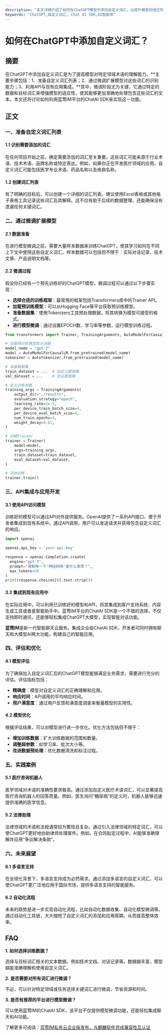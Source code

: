 ```yaml
---
description: "本文详细介绍了如何在ChatGPT模型中添加自定义词汇，以提升模型的适应性和特定领域的性能。"
keywords: "ChatGPT,自定义词汇, Chat AI SDK,AI智能体"
---
```

# 如何在ChatGPT中添加自定义词汇？

## 摘要

在ChatGPT中添加自定义词汇是为了提高模型对特定领域术语的理解能力。**主要步骤包括：1、准备自定义词汇列表；2、通过微调扩展模型对这些词汇的识别能力；3、利用API与现有应用集成。**其中，微调阶段尤为关键，它通过特定的数据和目标词汇来增强模型的适应性，使其能够更加准确地处理包含这些词汇的文本。本文还将讨论如何利用蓝莺IM平台的ChatAI SDK来实现这一功能。

## 正文

### 一、准备自定义词汇列表

#### 1.1 识别需要添加的词汇

在任何项目开始之前，确定需要添加的词汇至关重要。这些词汇可能来源于行业术语、技术术语、品牌名称或特定表达。例如，如果你正在开发医疗领域的应用，自定义词汇可能包括医学专业术语、药品名称以及疾病名称。

#### 1.2 创建词汇列表

有了明确的目标后，可以创建一个详细的词汇列表。建议使用Excel表格或其他电子表格工具记录这些词汇及其解释。这不仅有助于后续的数据整理，还能确保没有遗漏任何关键词汇。

### 二、通过微调扩展模型

#### 2.1 数据准备

在进行模型微调之前，需要大量样本数据来训练ChatGPT，使其学习如何在不同上下文中使用这些自定义词汇。样本数据可以包括但不限于：实际对话记录、技术文章、产品说明文档等。

#### 2.2 微调过程

假设你已经有一个预先训练好的ChatGPT模型，微调过程可以通过以下步骤实现：

- **选择合适的训练框架**：最常用的框架包括Transformers库中的Trainer API。
- **加载预训练模型**：可以从Hugging Face等平台获取预训练模型。
- **准备数据集**：使用Tokenizers工具预处理数据，将其转换为模型可接受的格式。
- **进行模型微调**：通过设置EPOCH数、学习率等参数，运行模型训练过程。

```python
from transformers import Trainer, TrainingArguments, AutoModelForCausalLM, AutoTokenizer

# 加载预训练模型和分词器
model_name = "gpt-2"
model = AutoModelForCausalLM.from_pretrained(model_name)
tokenizer = AutoTokenizer.from_pretrained(model_name)

# 准备数据集
train_dataset = ...  # 自定义数据集
val_dataset = ...    # 验证数据集

# 定义训练参数
training_args = TrainingArguments(
    output_dir="./results",
    evaluation_strategy="epoch",
    learning_rate=2e-5,
    per_device_train_batch_size=4,
    per_device_eval_batch_size=4,
    num_train_epochs=3,
    weight_decay=0.01,
)

# 创建Trainer
trainer = Trainer(
    model=model,
    args=training_args,
    train_dataset=train_dataset,
    eval_dataset=val_dataset,
)

# 开始训练
trainer.train()
```

### 三、API集成与应用开发

#### 3.1 使用API访问模型

训练好的模型可以通过API对外提供服务。OpenAI提供了一系列API接口，便于开发者集成到现有系统中。通过API调用，用户可以发送请求并获得包含自定义词汇的响应。

```python
import openai

openai.api_key = 'your-api-key'

response = openai.Completion.create(
  engine="gpt-3",
  prompt="请解释一下'神经网络'是什么意思？",
  max_tokens=50
)
print(response.choices[0].text.strip())
```

#### 3.2 集成到现有应用中

在实际应用中，可以利用已训练好的模型和API，将其集成到客户支持系统、内容生成工具或者是智能助手中。蓝莺IM平台的ChatAI SDK是一个不错的选择，不仅支持即时通讯，还能够轻松集成ChatGPT大模型，实现智能对话功能。

**蓝莺IM**是新一代智能聊天云服务。集成企业级ChatAI SDK，开发者可同时拥有聊天和大模型AI两大功能，构建自己的智能应用。

### 四、评估和优化

#### 4.1 模型评估

为了确保加入自定义词汇后的ChatGPT模型能够满足业务需求，需要进行充分的评估。评估指标包括：

- **精确度**：模型对自定义词汇的正确理解和应用。
- **响应时间**：API调用的平均响应时间。
- **用户满意度**：通过用户反馈和满意度调查来衡量模型的实用性。

#### 4.2 模型优化

根据评估结果，可以对模型进行进一步优化。优化方法包括但不限于：

- **增加训练数据**：扩大训练数据的范围和数量。
- **调整超参数**：如学习率、批次大小等。
- **改进数据预处理**：优化数据清洗和标注过程。

### 五、实践案例

#### 5.1 医疗咨询机器人

医学领域对术语的准确性要求极高。通过添加自定义医疗术语词汇，可以显著提高医疗咨询机器人的回答质量。例如，医生询问“糖尿病”的定义时，机器人能够迅速提供准确的医学信息。

#### 5.2 法律助理

法律领域的术语和法规通常较为繁琐且复杂。通过引入法律领域的特定词汇，可以使ChatGPT更好地协助律师处理案件。例如，在合同拟定过程中，AI能够准确理解并应用“争议解决条款”。

### 六、未来展望

#### 6.1 多语言支持

在全球化背景下，多语言支持成为必然需求。通过添加多语言的自定义词汇，可以使ChatGPT更广泛地应用于国际市场，提供多语言支持的智能服务。

#### 6.2 自动化流程

未来的趋势是进一步实现自动化流程，比如自动化数据收集、自动化模型微调等。通过自动化工具链，大大缩短了自定义词汇的添加和应用周期，从而提高整体效率。

## FAQ

**1. 如何选择训练数据？**

选择与目标词汇相关的文本数据，例如技术文档、对话记录等。数据越丰富，模型越能准确理解和使用自定义词汇。

**2. 是否需要对所有词汇进行微调？**

不必，可以针对特定领域或任务选择关键词汇进行微调，节省资源和时间。

**3. 是否有推荐的平台进行模型微调？**

可以使用蓝莺IM的ChatAI SDK，该平台不仅提供模型微调功能，还能轻松集成聊天和AI功能。

了解更多可阅读：[蓝莺IM私有云企业版发布，与麒麟软件完成兼容性互认证](articles/product-and-technologies/lanying-im-private-cloud-enterprise-edition-published-and-kylin-os-neocertify.html)
